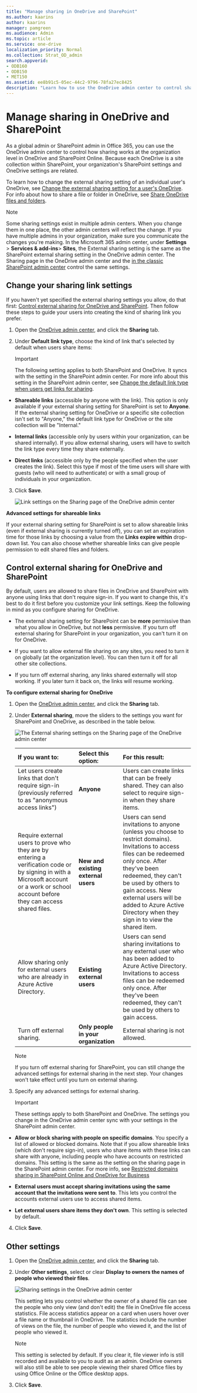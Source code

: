 ```yaml
---
title: "Manage sharing in OneDrive and SharePoint"
ms.author: kaarins
author: kaarins
manager: pamgreen
ms.audience: Admin
ms.topic: article
ms.service: one-drive
localization_priority: Normal
ms.collection: Strat_OD_admin
search.appverid:
- ODB160
- ODB150
- MET150
ms.assetid: ee8b91c5-05ec-44c2-9796-78fa27ec8425
description: "Learn how to use the OneDrive admin center to control sharing settings for OneDrive and SharePoint."
---
```


# Manage sharing in OneDrive and SharePoint

As a global admin or SharePoint admin in Office 365, you can use the OneDrive admin center to control how sharing works at the organization level in OneDrive and SharePoint Online. Because each OneDrive is a site collection within SharePoint, your organization's SharePoint settings and OneDrive settings are related.
  
To learn how to change the external sharing setting of an individual user's OneDrive, see [Change the external sharing setting for a user's OneDrive](user-external-sharing-settings.md). For info about how to share a file or folder in OneDrive, see [Share OneDrive files and folders](https://support.office.com/article/9fcc2f7d-de0c-4cec-93b0-a82024800c07#BKMK_BusinessTab).
  
> [!NOTE]
> Some sharing settings exist in multiple admin centers. When you change them in one place, the other admin centers will reflect the change. If you have multiple admins in your organization, make sure you communicate the changes you're making. In the Microsoft 365 admin center, under **Settings** \> **Services &amp; add-ins**\> **Sites**, the External sharing setting is the same as the SharePoint external sharing setting in the OneDrive admin center. The Sharing page in the OneDrive admin center and the [in the classic SharePoint admin center](/sharepoint/turn-external-sharing-on-or-off) control the same settings. 
  
## Change your sharing link settings
<a name="defaultlink"> </a>

If you haven't yet specified the external sharing settings you allow, do that first: [Control external sharing for OneDrive and SharePoint](manage-sharing.md#externalsharing). Then follow these steps to guide your users into creating the kind of sharing link you prefer.
  
1. Open the [OneDrive admin center](https://admin.onedrive.com/?v=SharingSettings), and click the **Sharing** tab. 
    
2. Under **Default link type**, choose the kind of link that's selected by default when users share items:
    
    > [!IMPORTANT]
    > The following setting applies to both SharePoint and OneDrive. It syncs with the setting in the SharePoint admin center. For more info about this setting in the SharePoint admin center, see [Change the default link type when users get links for sharing](/sharepoint/change-default-sharing-link). 
  
  - **Shareable links** (accessible by anyone with the link). This option is only available if your external sharing setting for SharePoint is set to **Anyone**. If the external sharing setting for OneDrive or a specific site collection isn't set to "Anyone," the default link type for OneDrive or the site collection will be "Internal."
    
  - **Internal links** (accessible only by users within your organization, can be shared internally). If you allow external sharing, users will have to switch the link type every time they share externally. 
    
  - **Direct links** (accessible only by the people specified when the user creates the link). Select this type if most of the time users will share with guests (who will need to authenticate) or with a small group of individuals in your organization.  
    
3. Click **Save**.
    
    ![Link settings on the Sharing page of the OneDrive admin center](media/773e0df6-17ec-4433-ae50-62b14398317f.png)
  
 **Advanced settings for shareable links**
  
If your external sharing setting for SharePoint is set to allow shareable links (even if external sharing is currently turned off), you can set an expiration time for those links by choosing a value from the **Links expire within** drop-down list. You can also choose whether shareable links can give people permission to edit shared files and folders. 
  
## Control external sharing for OneDrive and SharePoint
<a name="externalsharing"> </a>

By default, users are allowed to share files in OneDrive and SharePoint with anyone using links that don't require sign-in. If you want to change this, it's best to do it first before you customize your link settings. Keep the following in mind as you configure sharing for OneDrive.
  
- The external sharing setting for SharePoint can be **more** permissive than what you allow in OneDrive, but not **less** permissive. If you turn off external sharing for SharePoint in your organization, you can't turn it on for OneDrive. 
    
- If you want to allow external file sharing on any sites, you need to turn it on globally (at the organization level). You can then turn it off for all other site collections.
    
- If you turn off external sharing, any links shared externally will stop working. If you later turn it back on, the links will resume working.
    
 **To configure external sharing for OneDrive**
  
1. Open the [OneDrive admin center](https://admin.onedrive.com/?v=SharingSettings), and click the **Sharing** tab. 
    
2. Under **External sharing**, move the sliders to the settings you want for SharePoint and OneDrive, as described in the table below.
    
    ![The External sharing settings on the Sharing page of the OneDrive admin center](media/b7b3215c-3b01-40c2-b9cb-d363228ecacf.png)
  
    |**If you want to:**|**Select this option:**|**For this result:**|
    |:-----|:-----|:-----|
    |Let users create links that don't require sign-in (previously referred to as "anonymous access links")  <br/> |**Anyone** <br/> |Users can create links that can be freely shared. They can also select to require sign-in when they share items.  <br/> |
    |Require external users to prove who they are by entering a verification code or by signing in with a Microsoft account or a work or school account before they can access shared files.  <br/> |**New and existing external users** <br/> |Users can send invitations to anyone (unless you choose to restrict domains). Invitations to access files can be redeemed only once. After they've been redeemed, they can't be used by others to gain access. New external users will be added to Azure Active Directory when they sign in to view the shared item.  <br/> |
    |Allow sharing only for external users who are already in Azure Active Directory.  <br/> |**Existing external users** <br/> |Users can send sharing invitations to any external user who has been added to Azure Active Directory. Invitations to access files can be redeemed only once. After they've been redeemed, they can't be used by others to gain access.  <br/> |
    |Turn off external sharing.  <br/> |**Only people in your organization** <br/> |External sharing is not allowed.  <br/> |

    > [!NOTE]
    > If you turn off external sharing for SharePoint, you can still change the advanced settings for external sharing in the next step. Your changes won't take effect until you turn on external sharing.
    
3. Specify any advanced settings for external sharing.
    
    > [!IMPORTANT]
    > These settings apply to both SharePoint and OneDrive. The settings you change in the OneDrive admin center sync with your settings in the SharePoint admin center. 
  
  - **Allow or block sharing with people on specific domains**. You specify a list of allowed or blocked domains. Note that if you allow shareable links (which don't require sign-in), users who share items with these links can share with anyone, including people who have accounts on restricted domains. This setting is the same as the setting on the sharing page in the SharePoint admin center. For more info, see [Restricted domains sharing in SharePoint Online and OneDrive for Business](/sharepoint/restricted-domains-sharing)
    
  - **External users must accept sharing invitations using the same account that the invitations were sent to**. This lets you control the accounts external users use to access shared items.
    
  - **Let external users share items they don't own**. This setting is selected by default.
    
4. Click **Save**.
    
## Other settings
<a name="showfileviewers"> </a>

1. Open the [OneDrive admin center](https://admin.onedrive.com/?v=SharingSettings), and click the **Sharing** tab. 
    
2. Under **Other settings**, select or clear **Display to owners the names of people who viewed their files**.
    
    ![Sharing settings in the OneDrive admin center](media/97907910-18c6-4c1b-8c1e-9d0d06d13c74.png)
  
    This setting lets you control whether the owner of a shared file can see the people who only view (and don't edit) the file in OneDrive file access statistics. File access statistics appear on a card when users hover over a file name or thumbnail in OneDrive. The statistics include the number of views on the file, the number of people who viewed it, and the list of people who viewed it.
    
    > [!NOTE]
    > This setting is selected by default. If you clear it, file viewer info is still recorded and available to you to audit as an admin. OneDrive owners will also still be able to see people viewing their shared Office files by using Office Online or the Office desktop apps. 
  
3. Click **Save**.
    

  

